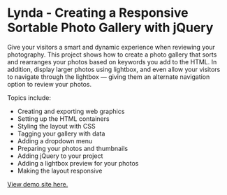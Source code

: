 # Lynda - Creating a Responsive Sortable Photo Gallery with jQuery

Give your visitors a smart and dynamic experience when reviewing your photography. This project shows how to create a photo gallery that sorts and rearranges your photos based on keywords you add to the HTML. In addition, display larger photos using lightbox, and even allow your visitors to navigate through the lightbox — giving them an alternate navigation option to review your photos.

Topics include:
- Creating and exporting web graphics
- Setting up the HTML containers
- Styling the layout with CSS
- Tagging your gallery with data
- Adding a dropdown menu
- Preparing your photos and thumbnails
- Adding jQuery to your project
- Adding a lightbox preview for your photos
- Making the layout responsive

[View demo site here.](https://webdevtuts.github.io/sortable_photo_gallery/)
